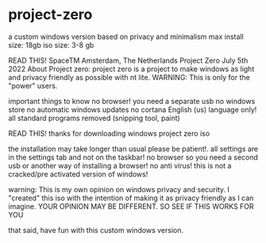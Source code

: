 # project-zero
a custom windows version based on privacy and minimalism
max install size: 18gb
iso size: 3-8 gb


READ THIS!
SpaceTM
Amsterdam, The Netherlands
Project Zero
July 5th 2022
About
Project zero:
project zero is a project to make windows as light and privacy friendly as possible with nt lite.
WARNING: This is only for the "power" users.

important things to know
no browser! you need a separate usb 
no windows store
no automatic windows updates
no cortana
English (us) language only!
all standard programs removed (snipping tool, paint) 









READ THIS!
thanks for downloading windows project zero iso

the installation may take longer than usual please be patient!.
all settings are in the settings tab and not on the taskbar!
no  browser so you need a second usb or another way of installing a browser!
no anti virus!
this is not a cracked/pre activated version of windows!

warning: 
This is my own opinion on windows privacy and security. I "created" this iso with the intention of making it as privacy friendly as I can imagine.
YOUR OPINION MAY BE DIFFERENT. SO SEE IF THIS WORKS FOR YOU

that said, have fun with this custom windows version.



